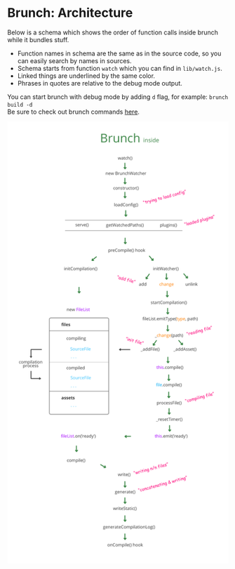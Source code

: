 # Brunch: Architecture

Below is a schema which shows the order of function calls inside brunch while it bundles stuff.

* Function names in schema are the same as in the source code, so you can easily search by names in sources.
* Schema starts from function `watch` which you can find in `lib/watch.js`.
* Linked things are underlined by the same color.
* Phrases in quotes are relative to the debug mode output.

You can start brunch with debug mode by adding `d` flag, for example: `brunch build -d`<br/>
Be sure to check out brunch commands [here](http://brunch.io/docs/commands).

<a href="./../images/schema/brunch-inside.jpg">
  <img src="./../images/schema/brunch-inside.jpg" alt="Brunch architecture schema">
</a>